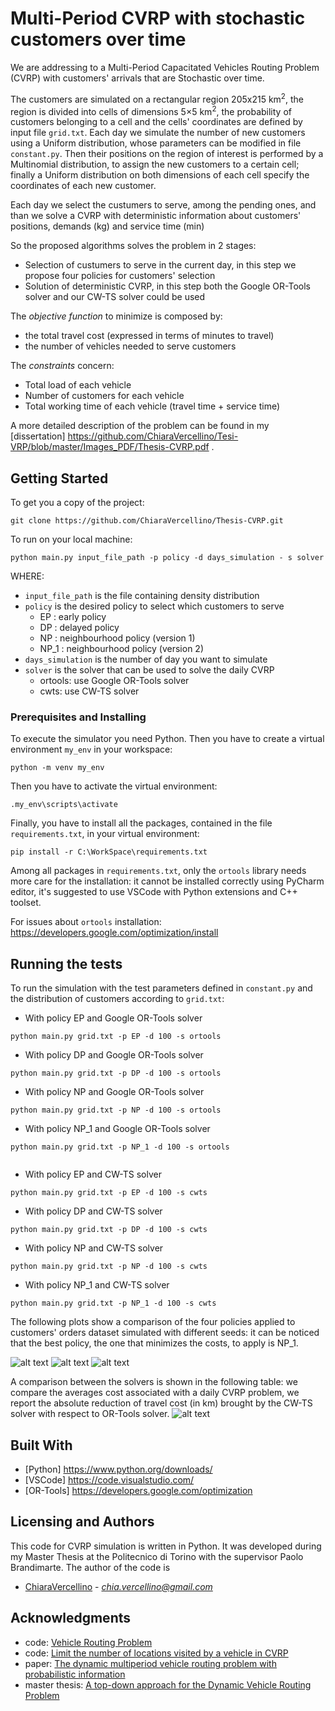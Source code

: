 # Multi-Period CVRP with stochastic customers over time

We are addressing to a Multi-Period Capacitated Vehicles Routing Problem (CVRP) with customers' arrivals that are Stochastic over time.

The customers are simulated on a rectangular region 205x215 km<sup>2</sup>, the region is divided into cells of dimensions 5×5 km<sup>2</sup>, the probability of customers belonging to a cell and the cells' coordinates are defined by input file `grid.txt`. Each day we simulate the number of new customers using a Uniform distribution, whose parameters can be modified in file `constant.py`. Then their positions on the region of interest is performed by a Multinomial distribution, to assign the new customers to a certain cell; finally a Uniform distribution on both dimensions of each cell specify the coordinates of each new customer.

Each day we select the custumers to serve, among the pending ones, and than we solve a CVRP with deterministic information about customers' positions, demands (kg) and service time (min) 

So the proposed algorithms solves the problem in 2 stages:
- Selection of custumers to serve in the current day, in this step we propose four policies for customers' selection
- Solution of deterministic CVRP, in this step both the Google OR-Tools solver and our CW-TS solver could be used

The *objective function* to minimize is composed by:
- the total travel cost (expressed in terms of minutes to travel)
- the number of vehicles needed to serve customers

The *constraints* concern:
- Total load of each vehicle
- Number of customers for each vehicle
- Total working time of each vehicle (travel time + service time)

A more detailed description of the problem can be found in my [dissertation] https://github.com/ChiaraVercellino/Tesi-VRP/blob/master/Images_PDF/Thesis-CVRP.pdf .

## Getting Started

To get you a copy of the project:

```
git clone https://github.com/ChiaraVercellino/Thesis-CVRP.git
```

To run on your local machine:
```
python main.py input_file_path -p policy -d days_simulation - s solver
```

WHERE:
- `input_file_path` is the file containing density distribution
- `policy` is the desired policy to select which customers to serve
    - EP : early policy
    - DP : delayed policy
    - NP : neighbourhood policy (version 1)
    - NP_1 : neighbourhood policy (version 2)
- `days_simulation` is the number of day you want to simulate
- `solver` is the solver that can be used to solve the daily CVRP
    - ortools: use Google OR-Tools solver
    - cwts: use CW-TS solver

### Prerequisites and Installing

To execute the simulator you need Python. Then you have to create a virtual environment `my_env` in your workspace:
```
python -m venv my_env
```
Then you have to activate the virtual environment:
```
.my_env\scripts\activate
```
Finally, you have to install all the packages, contained in the file `requirements.txt`, in your virtual environment:
```
pip install -r C:\WorkSpace\requirements.txt
```
Among all packages in `requirements.txt`, only the `ortools` library needs more care for the installation: it cannot be installed correctly using PyCharm editor, it's suggested to use VSCode with Python extensions and C++ toolset.

For issues about `ortools` installation:
https://developers.google.com/optimization/install


## Running the tests

To run the simulation with the test parameters defined in `constant.py` and the distribution of customers according to `grid.txt`:
- With policy EP and Google OR-Tools solver
```
python main.py grid.txt -p EP -d 100 -s ortools
```
- With policy DP and Google OR-Tools solver
```
python main.py grid.txt -p DP -d 100 -s ortools
```
- With policy NP and Google OR-Tools solver
```
python main.py grid.txt -p NP -d 100 -s ortools
```
- With policy NP_1 and Google OR-Tools solver
```
python main.py grid.txt -p NP_1 -d 100 -s ortools


```
- With policy EP and CW-TS solver
```
python main.py grid.txt -p EP -d 100 -s cwts
```
- With policy DP and CW-TS solver
```
python main.py grid.txt -p DP -d 100 -s cwts
```
- With policy NP and CW-TS solver
```
python main.py grid.txt -p NP -d 100 -s cwts
```
- With policy NP_1 and CW-TS solver
```
python main.py grid.txt -p NP_1 -d 100 -s cwts
```

The following plots show a comparison of the four policies applied to customers' orders dataset simulated with different seeds: it can be noticed that the best policy, the one that minimizes the costs, to apply is NP_1.

![alt text](https://github.com/ChiaraVercellino/Tesi-VRP/blob/master/Images_PDF/obj_fun_daily_histogram_NS.png)
![alt text](https://github.com/ChiaraVercellino/Tesi-VRP/blob/master/Images_PDF/obj_fun_histogram_NS.png)
![alt text](https://github.com/ChiaraVercellino/Tesi-VRP/blob/master/Images_PDF/vehicles_daily_histogram_NS.png)

A comparison between the solvers is shown in the following table: we compare the averages cost associated with a daily CVRP problem, we report the absolute reduction of travel cost (in km) brought by the CW-TS solver with respect to OR-Tools solver.
![alt text](https://github.com/ChiaraVercellino/Tesi-VRP/blob/master/Images_PDF/solver.png)


## Built With

* [Python] https://www.python.org/downloads/
* [VSCode] https://code.visualstudio.com/
* [OR-Tools] https://developers.google.com/optimization

## Licensing and Authors

This code for CVRP simulation is written in Python. It was developed during my Master Thesis at the Politecnico di Torino with the supervisor Paolo Brandimarte.
The author of the code is
* [ChiaraVercellino](https://github.com/ChiaraVercellino) - *chia.vercellino@gmail.com*

## Acknowledgments

* code: [Vehicle Routing Problem](https://developers.google.com/optimization/routing/vrp)
* code: [Limit the number of locations visited by a vehicle in CVRP](https://github.com/google/or-tools/issues/958#issuecomment-470010900)
* paper: [The dynamic multiperiod vehicle routing problem with probabilistic information](https://www.sciencedirect.com/science/article/abs/pii/S0305054814000458)
* master thesis: [A top-down approach for the Dynamic Vehicle Routing Problem](https://webthesis.biblio.polito.it/8629/)














